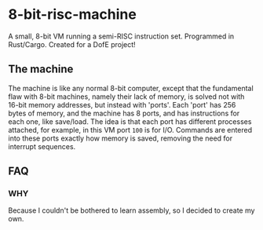 # 8-bit-risc-machine
A small, 8-bit VM running a semi-RISC instruction set. Programmed in Rust/Cargo. Created for a DofE project!
## The machine
The machine is like any normal 8-bit computer, except that the fundamental flaw with 8-bit machines, namely their lack of memory, is solved not with 16-bit memory addresses, but instead with 'ports'. Each 'port' has 256 bytes of memory, and the machine has 8 ports, and has instructions for each one, like save/load. The idea is that each port has different processes attached, for example, in this VM port `100` is for I/O. Commands are entered into these ports exactly how memory is saved, removing the need for interrupt sequences.
## FAQ
### WHY
Because I couldn't be bothered to learn assembly, so I decided to create my own.
